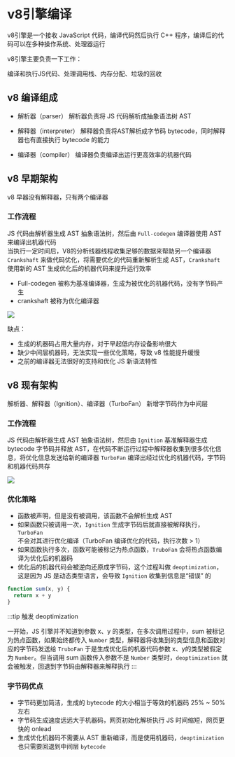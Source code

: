# v8引擎编译

v8引擎是一个接收 JavaScript 代码，编译代码然后执行 C++ 程序，编译后的代码可以在多种操作系统、处理器运行

v8引擎主要负责一下工作：

编译和执行JS代码、处理调用栈、内存分配、垃圾的回收

## v8 编译组成

* 解析器（parser）
解析器负责将 JS 代码解析成抽象语法树 AST

* 解释器（interpreter）
解释器负责将AST解析成字节码 bytecode，同时解释器也有直接执行 bytecode 的能力

* 编译器（compiler）
编译器负责编译出运行更高效率的机器代码

## v8 早期架构
v8 早器没有解释器，只有两个编译器

### 工作流程
JS 代码由解析器生成 AST 抽象语法树，然后由 `Full-codegen` 编译器使用 AST 来编译出机器代码  
当执行一定时间后，V8的分析线器线程收集足够的数据来帮助另一个编译器 `Crankshaft` 来做代码优化，将需要优化的代码重新解析生成 AST，`Crankshaft` 使用新的 AST 生成优化后的机器代码来提升运行效率

* Full-codegen 被称为基准编译器，生成为被优化的机器代码，没有字节码产生
* crankshaft 被称为优化编译器 

![](/img/v8_run_work_2010.png)

缺点：
* 生成的机器码占用大量内存，对于早起低内存设备影响很大
* 缺少中间层机器码，无法实现一些优化策略，导致 v8 性能提升缓慢
* 之前的编译器无法很好的支持和优化 JS 新语法特性


## v8 现有架构
解析器、解释器（Ignition）、编译器（TurboFan）
新增字节码作为中间层
### 工作流程
JS 代码由解析器生成 AST 抽象语法树，然后由 `Ignition` 基准解释器生成 bytecode 字节码并释放 AST，在代码不断运行过程中解释器收集到很多优化信息，将优化信息发送给新的编译器 `TurboFan` 编译出经过优化的机器代码，字节码和机器代码共存

![](/img/v8_run_work_2017.png)

### 优化策略
* 函数被声明，但是没有被调用，该函数不会解析生成 AST
* 如果函数只被调用一次，`Ignition` 生成字节码后就直接被解释执行，`TurboFan` 不会对其进行优化编译（TurboFan 编译优化的代码，执行次数 > 1）
* 如果函数执行多次，函数可能被标记为热点函数，`TruboFan` 会将热点函数编译为优化后的机器码
* 优化后的机器代码会被逆向还原成字节码，这个过程叫做 `deoptimization`，这是因为 JS 是动态类型语言，会导致 `Ignition` 收集到信息是“错误” 的

```js
function sum(x, y) {
  return x + y
}
```
:::tip
触发 deoptimization

一开始，JS 引擎并不知道到参数 x、y 的类型，在多次调用过程中，sum 被标记为热点函数，如果始终都传入 `Number` 类型，解释器将收集到的类型信息和函数对应的字节码发送给 `TruboFan` 于是生成优化后的机器代码参数 x、y的类型被假定为 `Number`。但当调用 sum 函数传入参数不是 `Number` 类型时，`deoptimization` 就会被触发，回退到字节码由解释器来解释执行
:::

### 字节码优点
* 字节码更加简洁，生成的 bytecode 的大小相当于等效的机器码 25% ~ 50% 左右
* 字节码生成速度远远大于机器码，网页初始化解析执行 JS 时间缩短，网页更快的 onlead
* 生成优化机器码不需要从 AST 重新编译，而是使用机器码，`deoptimization` 也只需要回退到中间层 `bytecode`
